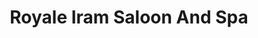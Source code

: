 ---
title: "Royale Iram Saloon And Spa"
url: /bangalore/royale-iram-saloon-and-spa/
shop: Kosmetik
---
